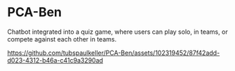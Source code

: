 # PCA-Ben
Chatbot integrated into a quiz game, where users can play solo, in teams, or compete against each other in teams.

https://github.com/tubspaulkeller/PCA-Ben/assets/102319452/87f42add-d023-4312-b46a-c41c9a3290ad





